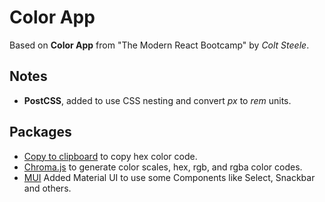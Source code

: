 # Color App

Based on **Color App** from "The Modern React Bootcamp" by _Colt Steele_.

## Notes

- **PostCSS**, added to use CSS nesting and convert _px_ to _rem_ units.

## Packages

- [Copy to clipboard](https://www.npmjs.com/package/react-copy-to-clipboard) to copy hex color code.
- [Chroma.js](https://gka.github.io/chroma.js/) to generate color scales, hex, rgb, and rgba color codes.
- [MUI](https://mui.com/) Added Material UI to use some Components like Select, Snackbar and others.
